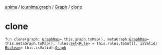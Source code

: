 [anima](../../index.md) / [io.anima.graph](../index.md) / [Graph](index.md) / [clone](./clone.md)

# clone

`fun clone(graph: `[`GraphMap`](../-graph-map.md)` = this.graph.toMap(), metaGraph: `[`GraphMap`](../-graph-map.md)` = this.metaGraph.toMap(), rules: `[`Set`](https://kotlinlang.org/api/latest/jvm/stdlib/kotlin.collections/-set/index.html)`<`[`Rule`](../-rule/index.md)`> = this.rules.toSet(), isValid: `[`Boolean`](https://kotlinlang.org/api/latest/jvm/stdlib/kotlin/-boolean/index.html)` = this.isValid): `[`Graph`](index.md)
